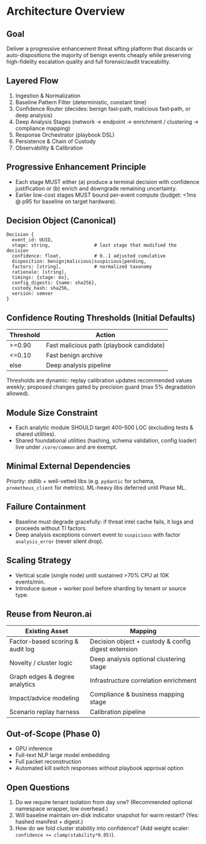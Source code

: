 # Architecture Overview

## Goal
Deliver a progressive enhancement threat sifting platform that discards or auto-dispositions the majority of benign events cheaply while preserving high-fidelity escalation quality and full forensic/audit traceability.

## Layered Flow
1. Ingestion & Normalization
2. Baseline Pattern Filter (deterministic, constant time)
3. Confidence Router (decides: benign fast‑path, malicious fast‑path, or deep analysis)
4. Deep Analysis Stages (network → endpoint → enrichment / clustering → compliance mapping)
5. Response Orchestrator (playbook DSL)
6. Persistence & Chain of Custody
7. Observability & Calibration

## Progressive Enhancement Principle
- Each stage MUST either (a) produce a terminal decision with confidence justification or (b) enrich and downgrade remaining uncertainty.
- Earlier low-cost stages MUST bound per-event compute (budget: <1ms @ p95 for baseline on target hardware).

## Decision Object (Canonical)
```
Decision {
  event_id: UUID,
  stage: string,                # last stage that modified the decision
  confidence: float,            # 0..1 adjusted cumulative
  disposition: benign|malicious|suspicious|pending,
  factors: [string],            # normalized taxonomy
  rationale: [string],
  timings: {stage: ms},
  config_digests: {name: sha256},
  custody_hash: sha256,
  version: semver
}
```

## Confidence Routing Thresholds (Initial Defaults)
| Threshold | Action |
|-----------|--------|
| >=0.90    | Fast malicious path (playbook candidate) |
| <=0.10    | Fast benign archive |
| else      | Deep analysis pipeline |

Thresholds are dynamic: replay calibration updates recommended values weekly; proposed changes gated by precision guard (max 5% degradation allowed).

## Module Size Constraint
- Each analytic module SHOULD target 400–500 LOC (excluding tests & shared utilities).
- Shared foundational utilities (hashing, schema validation, config loader) live under `/core/common` and are exempt.

## Minimal External Dependencies
Priority: stdlib + well-vetted libs (e.g. `pydantic` for schema, `prometheus_client` for metrics). ML-heavy libs deferred until Phase ML.

## Failure Containment
- Baseline must degrade gracefully: if threat intel cache fails, it logs and proceeds without TI factors.
- Deep analysis exceptions convert event to `suspicious` with factor `analysis_error` (never silent drop).

## Scaling Strategy
- Vertical scale (single node) until sustained >70% CPU at 10K events/min.
- Introduce queue + worker pool before sharding by tenant or source type.

## Reuse from Neuron.ai
| Existing Asset | Mapping |
|----------------|--------|
| Factor-based scoring & audit log | Decision object + custody & config digest extension |
| Novelty / cluster logic | Deep analysis optional clustering stage |
| Graph edges & degree analytics | Infrastructure correlation enrichment |
| Impact/advice modeling | Compliance & business mapping stage |
| Scenario replay harness | Calibration pipeline |

## Out-of-Scope (Phase 0)
- GPU inference
- Full-text NLP large model embedding
- Full packet reconstruction
- Automated kill switch responses without playbook approval option

## Open Questions
1. Do we require tenant isolation from day one? (Recommended optional namespace wrapper, low overhead.)
2. Will baseline maintain on-disk indicator snapshot for warm restart? (Yes: hashed manifest + digest.)
3. How do we fold cluster stability into confidence? (Add weight scaler: `confidence += clamp(stability*0.05)`).
